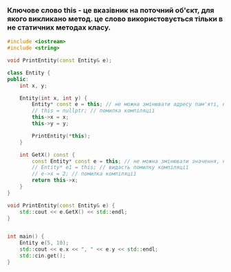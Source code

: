 ### Ключове слово **this** - це вказівник на поточний об'єкт, для якого викликано метод. це слово використовується тільки в не статичних методах класу.
```cpp
#include <iostream>
#include <string>

void PrintEntity(const Entity& e);

class Entity {
public:
    int x, y;

    Entity(int x, int y) {
        Entity* const e = this; // не можна змінювати адресу пам'яті, на яку вказує вказівник this
        // this = nullptr; // помилка компіляції
        this->x = x;
        this->y = y;

        PrintEntity(*this);
    }

    int GetX() const {
        const Entity* const e = this; // не можна змінювати значення, на яке вказує вказівник this і адресу пам'яті, на яку вказує вказівник this
        // Entity* e1 = this; // видасть помилку компіляції
        // e->x = 2; // помилка компіляції
        return this->x;
    }
}

void PrintEntity(const Entity& e) {
    std::cout << e.GetX() << std::endl;
}


int main() {
    Entity e(5, 10);
    std::cout << e.x << ", " << e.y << std::endl;
    std::cin.get();
}
```